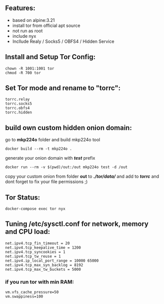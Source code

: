 
## Features:
- based on alpine:3.21
- install tor from official apt source
- not run as root
- include nyx
- Incllude Realy / Socks5 / OBFS4 / Hidden Service

## Install and Setup Tor Config:
```
chown -R 1001:1001 tor 
chmod -R 700 tor
```

## Set Tor mode and rename to "torrc":
```
torrc.relay
torrc.socks5
torrc.obfs4
torrc.hidden
```

## build own custom hidden onion domain:
go to **mkp224o** folder and build mkp224o tool
```
docker build --rm -t mkp224o .
```
 generate your onion domain with ***test*** prefix
```
docker run --rm -v $(pwd)/out:/out mkp224o test -d /out
```
copy your custom onion from folder  **out** to ***./tor/data/*** and add to ***torrc*** 
and dont forget to fix your file permissions ;)
## Tor Status:
```
docker-compose exec tor nyx
```

##  Tuning /etc/sysctl.conf for network, memory and CPU load:
```
net.ipv4.tcp_fin_timeout = 20
net.ipv4.tcp_keepalive_time = 1200
net.ipv4.tcp_syncookies = 1
net.ipv4.tcp_tw_reuse = 1
net.ipv4.ip_local_port_range = 10000 65000
net.ipv4.tcp_max_syn_backlog = 8192
net.ipv4.tcp_max_tw_buckets = 5000

```
### if you run tor with min RAM:
```
vm.vfs_cache_pressure=50
vm.swappiness=100
```
